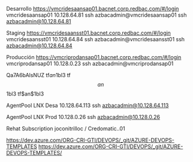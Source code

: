 Desarrollo
https://vmcridesaansap01.bacnet.corp.redbac.com/#/login
vmcridesaansap01
10.128.64.81
ssh azbacadmin@vmcridesaansap01
ssh azbacadmin@10.128.64.81

Staging
https://vmcridesaansst01.bacnet.corp.redbac.com/#/login
vmcridesaansst01
10.128.64.84
ssh azbacadmin@vmcridesaansst01
ssh azbacadmin@10.128.64.84

Producción
https://vmcriprodansap01.bacnet.corp.redbac.com/#/login
vmcriprodansap01
10.128.0.23
ssh azbacadmin@vmcriprodansap01


Qa7A6bAlsNUZ
tf$an$1bl3
tf$$an$$1bl3
tf\$an\$1bl3


AgentPool LNX Desa
10.128.64.113
ssh azbacadmin@10.128.64.113
 
AgentPool LNX Prod
10.128.0.26
ssh azbacadmin@10.128.0.26
 
Rehat Subscription
joconitrilloc / Credomatic..01


 https://dev.azure.com/ORG-CRI-GTI/DEVOPS/_git/AZURE-DEVOPS-TEMPLATES
 https://dev.azure.com/ORG-CRI-GTI/DEVOPS/_git/AZURE-DEVOPS-TEMPLATES/